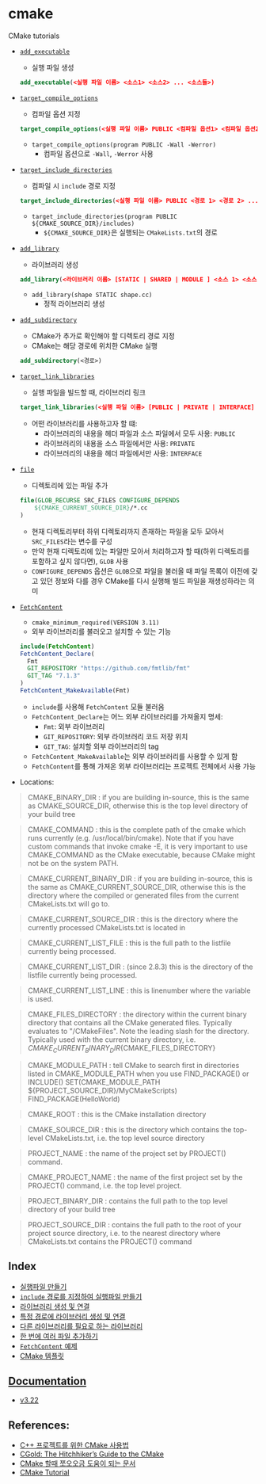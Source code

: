 # cmake
CMake tutorials

* [`add_executable`](https://cmake.org/cmake/help/latest/command/add_executable.html)
    * 실행 파일 생성 
    ```cmake
    add_executable(<실행 파일 이름> <소스1> <소스2> ... <소스들>)
    ```

* [`target_compile_options`](https://cmake.org/cmake/help/latest/command/target_compile_options.html)
    * 컴파일 옵션 지정
    ```cmake
    target_compile_options(<실행 파일 이름> PUBLIC <컴파일 옵션1> <컴파일 옵션2> ...)
    ```

    * `target_compile_options(program PUBLIC -Wall -Werror)`
        * 컴파일 옵션으로 `-Wall`, `-Werror` 사용
    
* [`target_include_directories`](https://cmake.org/cmake/help/latest/command/target_include_directories.html)
    * 컴파일 시 `include` 경로 지정
    ```cmake
    target_include_directories(<실행 파일 이름> PUBLIC <경로 1> <경로 2> ...)
    ```

    * `target_include_directories(program PUBLIC ${CMAKE_SOURCE_DIR}/includes)`
        * `${CMAKE_SOURCE_DIR}`은 실행되는 `CMakeLists.txt`의 경로

* [`add_library`](https://cmake.org/cmake/help/latest/command/add_library.html)
    * 라이브러리 생성
    ```cmake
    add_library(<라이브러리 이름> [STATIC | SHARED | MODULE ] <소스 1> <소스 2> ...)
    ```
    * `add_library(shape STATIC shape.cc)`
        * 정적 라이브러리 생성

* [`add_subdirectory`](https://cmake.org/cmake/help/latest/command/add_subdirectory.html)
    * CMake가 추가로 확인해야 할 디렉토리 경로 지정
    * CMake는 해당 경로에 위치한 CMake 실행
    ```cmake
    add_subdirectory(<경로>)
    ```

* [`target_link_libraries`](https://cmake.org/cmake/help/latest/command/target_link_libraries.html)
    * 실행 파일을 빌드할 때, 라이브러리 링크
    ```cmake
    target_link_libraries(<실행 파일 이름> [PUBLIC | PRIVATE | INTERFACE] <라이브러리 이름>)
    ```

    * 어떤 라이브러리를 사용하고자 할 떄:
        * 라이브러리의 내용을 헤더 파일과 소스 파일에서 모두 사용: `PUBLIC`
        * 라이브러리의 내용을 소스 파일에서만 사용: `PRIVATE`
        * 라이브러리의 내용을 헤더 파일에서만 사용: `INTERFACE`

* [`file`](https://cmake.org/cmake/help/latest/command/file.html)
    * 디렉토리에 있는 파일 추가
    ```cmake
    file(GLOB_RECURSE SRC_FILES CONFIGURE_DEPENDS
        ${CMAKE_CURRENT_SOURCE_DIR}/*.cc
    )
    ```

    * 현재 디렉토리부터 하위 디렉토리까지 존재하는 파일을 모두 모아서 `SRC_FILES`라는 변수를 구성
    * 만약 현재 디렉토리에 있는 파일만 모아서 처리하고자 할 때(하위 디렉토리를 포함하고 싶지 않다면), `GLOB` 사용
    * `CONFIGURE_DEPENDS` 옵션은 `GLOB`으로 파일을 불러올 때 파일 목록이 이전에 갖고 있던 정보와 다를 경우 CMake를 다시 실행해 빌드 파일을 재생성하라는 의미

* [`FetchContent`](https://cmake.org/cmake/help/latest/module/FetchContent.html)
    * `cmake_minimum_required(VERSION 3.11)`
    * 외부 라이브러리를 불러오고 설치할 수 있는 기능
    ```cmake
    include(FetchContent)
    FetchContent_Declare(
      Fmt
      GIT_REPOSITORY "https://github.com/fmtlib/fmt"
      GIT_TAG "7.1.3"
    )
    FetchContent_MakeAvailable(Fmt)
    ```

    * `include`를 사용해 `FetchContent` 모듈 불러옴
    * `FetchContent_Declare`는 어느 외부 라이브러리를 가져올지 명세: 
        * `Fmt`: 외부 라이브러리
        * `GIT_REPOSITORY`: 외부 라이브러리 코드 저장 위치
        * `GIT_TAG`: 설치할 외부 라이브러리의 tag
    * `FetchContent_MakeAvailable`는 외부 라이브러리를 사용할 수 있게 함
    * `FetchContent`를 통해 가져온 외부 라이브러리는 프로젝트 전체에서 사용 가능
* Locations:
> CMAKE_BINARY_DIR : if you are building in-source, this is the same
as CMAKE_SOURCE_DIR, otherwise this is the top level directory of
your build tree

> CMAKE_COMMAND : this is the complete path of the cmake which runs
currently (e.g. /usr/local/bin/cmake). Note that if you have
custom commands that invoke cmake -E, it is very important to
use CMAKE_COMMAND as the CMake executable, because CMake might not
be on the system PATH.

> CMAKE_CURRENT_BINARY_DIR : if you are building in-source, this is
the same as CMAKE_CURRENT_SOURCE_DIR, otherwise this is the
directory where the compiled or generated files from the current
CMakeLists.txt will go to.

> CMAKE_CURRENT_SOURCE_DIR : this is the directory where the
currently processed CMakeLists.txt is located in

> CMAKE_CURRENT_LIST_FILE : this is the full path to the listfile
currently being processed.

> CMAKE_CURRENT_LIST_DIR : (since 2.8.3) this is the directory
of the listfile currently being processed.

> CMAKE_CURRENT_LIST_LINE : this is linenumber where the variable
is used.

> CMAKE_FILES_DIRECTORY : the directory within the current binary
directory that contains all the CMake generated files. Typically
evaluates to "/CMakeFiles". Note the leading slash for the
directory. Typically used with the current binary directory, i.e.
${CMAKE_CURRENT_BINARY_DIR}${CMAKE_FILES_DIRECTORY}

> CMAKE_MODULE_PATH : tell CMake to search first in directories
listed in CMAKE_MODULE_PATH when you use FIND_PACKAGE() or
INCLUDE()
SET(CMAKE_MODULE_PATH ${PROJECT_SOURCE_DIR}/MyCMakeScripts)
FIND_PACKAGE(HelloWorld)

> CMAKE_ROOT : this is the CMake installation directory

> CMAKE_SOURCE_DIR : this is the directory which contains the
top-level CMakeLists.txt, i.e. the top level source directory

> PROJECT_NAME : the name of the project set by PROJECT() command.

> CMAKE_PROJECT_NAME : the name of the first project set by the
PROJECT() command, i.e. the top level project.

> PROJECT_BINARY_DIR : contains the full path to the top level
directory of your build tree

> PROJECT_SOURCE_DIR : contains the full path to the root of your
project source directory, i.e. to the nearest directory where
CMakeLists.txt contains the PROJECT() command

## Index
* [실행파일 만들기](./1)
* [`include` 경로를 지정하여 실행파일 만들기](./2)
* [라이브러리 생성 및 연결](./3)
* [특정 경로에 라이브러리 생성 및 연결](./4)
* [다른 라이브러리를 필요로 하는 라이브러리](./5)
* [한 번에 여러 파일 추가하기](./6)
* [`FetchContent` 예제](./7)
* [CMake 템플릿](./template)

## [Documentation](https://cmake.org/documentation/)
* [v3.22](https://cmake.org/cmake/help/v3.22/)

## References:
* [C++ 프로젝트를 위한 CMake 사용법](https://modoocode.com/332)
* [CGold: The Hitchhiker’s Guide to the CMake](https://cgold.readthedocs.io/en/latest/)
* [CMake 할때 쪼오오금 도움이 되는 문서](https://gist.github.com/luncliff/6e2d4eb7ca29a0afd5b592f72b80cb5c)
* [CMake Tutorial](https://cmake.org/cmake/help/latest/guide/tutorial/)
